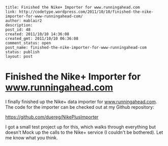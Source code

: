 ```
title: Finished the Nike+ Importer for www.runningahead.com
link: http://codetype.wordpress.com/2011/10/10/finished-the-nike-importer-for-www-runningahead-com/
author: mablair2
description: 
post_id: 48
created: 2011/10/10 14:36:08
created_gmt: 2011/10/10 06:36:08
comment_status: open
post_name: finished-the-nike-importer-for-www-runningahead-com
status: publish
layout: post
```

# Finished the Nike+ Importer for www.runningahead.com

I finally finished up the Nike+ data importer for www.runningahead.com. The code for the importer can be checked out at my Github repository: 

<https://github.com/duereg/NikePlusImporter> 

I got a small test project up for this, which walks through everything but doesn't Mock up the calls to the Nike+ service (I couldn't be bothered). Let me know what you think.